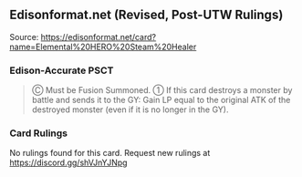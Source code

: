 
## Edisonformat.net (Revised, Post-UTW Rulings)

Source: https://edisonformat.net/card?name=Elemental%20HERO%20Steam%20Healer

### Edison-Accurate PSCT

> Ⓒ Must be Fusion Summoned.
> ① If this card destroys a monster by battle and sends it to the GY: Gain LP equal to the original ATK of the destroyed monster (even if it is no longer in the GY).

### Card Rulings

No rulings found for this card. Request new rulings at https://discord.gg/shVJnYJNpg
            
